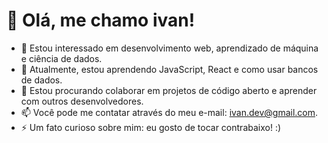# 👋 Olá, me chamo ivan!

- 👀 Estou interessado em desenvolvimento web, aprendizado de máquina e ciência de dados.
- 🌱 Atualmente, estou aprendendo JavaScript, React e como usar bancos de dados.
- 💞️ Estou procurando colaborar em projetos de código aberto e aprender com outros desenvolvedores.
- 📫 Você pode me contatar através do meu e-mail: ivan.dev@gmail.com.
- ⚡ Um fato curioso sobre mim: eu gosto de tocar contrabaixo! :)


<!---
ivan-dev000/ivan-dev000 is a ✨ special ✨ repository because its `README.md` (this file) appears on your GitHub profile.
You can click the Preview link to take a look at your changes.
--->
